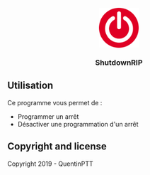<p align="center">
  <img style="width: 90px;" align="center" src="shutdown.png">
</p>
<h3 align="center">ShutdownRIP</h3>



## Utilisation

Ce programme vous permet de :
  - Programmer un arrêt
  - Désactiver une programmation d'un arrêt

## Copyright and license

Copyright 2019 - QuentinPTT
